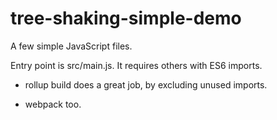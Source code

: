# tree-shaking-simple-demo

A few simple JavaScript files.

Entry point is src/main.js. It requires others with ES6 imports.

- rollup build does a great job, by excluding unused imports.

- webpack too.
